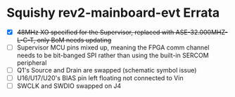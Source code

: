 # Squishy rev2-mainboard-evt Errata

 - [x] ~~48MHz XO specified for the Supervisor, replaced with ASE-32.000MHZ-L-C-T, only BoM needs updating~~
 - [ ] Supervisor MCU pins mixed up, meaning the FPGA comm channel needs to be bit-banged SPI rather than using the built-in SERCOM peripheral
 - [ ] Q1's Source and Drain are swapped (schematic symbol issue)
 - [ ] U16/U17/U20's BIAS pin left floating not connected to Vin
 - [ ] SWCLK and SWDIO swapped on J4
